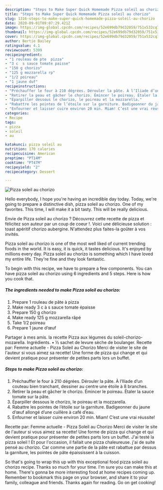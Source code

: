 ```yaml
---
description: "Steps to Make Super Quick Homemade Pizza soleil au chorizo"
title: "Steps to Make Super Quick Homemade Pizza soleil au chorizo"
slug: 1316-steps-to-make-super-quick-homemade-pizza-soleil-au-chorizo
date: 2020-09-01T09:07:29.421Z
image: https://img-global.cpcdn.com/recipes/52e699db79d32059/751x532cq70/pizza-soleil-au-chorizo-photo-principale-de-la-recette.jpg
thumbnail: https://img-global.cpcdn.com/recipes/52e699db79d32059/751x532cq70/pizza-soleil-au-chorizo-photo-principale-de-la-recette.jpg
cover: https://img-global.cpcdn.com/recipes/52e699db79d32059/751x532cq70/pizza-soleil-au-chorizo-photo-principale-de-la-recette.jpg
author: Bertie Bailey
ratingvalue: 4.1
reviewcount: 5399
recipeingredient:
- "1 rouleau de pte  pizza"
- "3 c  s sauce tomate paisse"
- "150 g chorizo"
- "125 g mozzarella rp"
- "1/2 poireau"
- "1 jaune duf"
recipeinstructions:
- "Préchauffer le four à 210 dégrées. Dérouler la pâte. À l’Iliade d’un couteau bien tranchant, dessiner au centre une étoile à 8 branches."
- "Retirer la peau et gâcher le chorizo. Émincer le poireau. Étaler la sauce tomate sur la pâte."
- "Éparpiller dessous le chorizo, le poireau et la mozzarella."
- "Rabattre les pointes de l’étoile sur la garniture. Badigeonner du jaune d’œuf allongé d’une cuillère à café d’eau."
- "Enfourner et laisser cuire environ 20 min. Miam! C’est une vrai réussite!"
categories:
- Recipe
tags:
- pizza
- soleil
- au

katakunci: pizza soleil au 
nutrition: 170 calories
recipecuisine: American
preptime: "PT14M"
cooktime: "PT47M"
recipeyield: "2"
recipecategory: Dessert

---
```



![Pizza soleil au chorizo](https://img-global.cpcdn.com/recipes/52e699db79d32059/751x532cq70/pizza-soleil-au-chorizo-photo-principale-de-la-recette.jpg)

Hello everybody, I hope you're having an incredible day today. Today, we're going to prepare a distinctive dish, pizza soleil au chorizo. One of my favorites. This time, I will make it a bit tasty. This will be really delicious.

Envie de Pizza soleil au chorizo ? Découvrez cette recette de pizza et félicitez son auteur par un coup de coeur !. Voici une délicieuse solution : toast apéritif chorizo aubergine. N&#39;attendez plus faites-la goûter à vos invités.

Pizza soleil au chorizo is one of the most well liked of current trending foods in the world. It is easy, it is quick, it tastes delicious. It's enjoyed by millions every day. Pizza soleil au chorizo is something which I have loved my entire life. They're fine and they look fantastic.


To begin with this recipe, we have to prepare a few components. You can have pizza soleil au chorizo using 6 ingredients and 5 steps. Here is how you cook that.

<!--inarticleads1-->

##### The ingredients needed to make Pizza soleil au chorizo:

1. Prepare 1 rouleau de pâte à pizza
1. Make ready 3 c à s sauce tomate épaisse
1. Prepare 150 g chorizo
1. Make ready 125 g mozzarella râpé
1. Take 1/2 poireau
1. Prepare 1 jaune d’œuf


Partager à mes amis. la recette Pizza aux légumes du soleil-chorizo-mozarella. Ingrédients. • ½ sachet de levure sèche de boulanger. Recette par: Femme actuelle - Pizza Soleil au Chorizo Merci de visiter le site de l&#39;auteur si vous aimez sa recette! Une forme de pizza qui change et qui devient pratique pour présenter de petites parts lors un buffet. 

<!--inarticleads2-->

##### Steps to make Pizza soleil au chorizo:

1. Préchauffer le four à 210 dégrées. Dérouler la pâte. À l’Iliade d’un couteau bien tranchant, dessiner au centre une étoile à 8 branches.
1. Retirer la peau et gâcher le chorizo. Émincer le poireau. Étaler la sauce tomate sur la pâte.
1. Éparpiller dessous le chorizo, le poireau et la mozzarella.
1. Rabattre les pointes de l’étoile sur la garniture. Badigeonner du jaune d’œuf allongé d’une cuillère à café d’eau.
1. Enfourner et laisser cuire environ 20 min. Miam! C’est une vrai réussite!


Recette par: Femme actuelle - Pizza Soleil au Chorizo Merci de visiter le site de l&#39;auteur si vous aimez sa recette! Une forme de pizza qui change et qui devient pratique pour présenter de petites parts lors un buffet. J&#39;ai testé la pizza soleil ! Et pour l&#39;occasion, il fallait une pizza chaleureuse. j&#39;ai de suite pensé au chorizo. Car comme une partie de la pâte est rabattue par dessus la garniture, les pointes de pâte épaississent à la cuisson. 

So that's going to wrap this up with this exceptional food pizza soleil au chorizo recipe. Thanks so much for your time. I'm sure you can make this at home. There's gonna be more interesting food at home recipes coming up. Remember to bookmark this page on your browser, and share it to your family, colleague and friends. Thanks again for reading. Go on get cooking!
